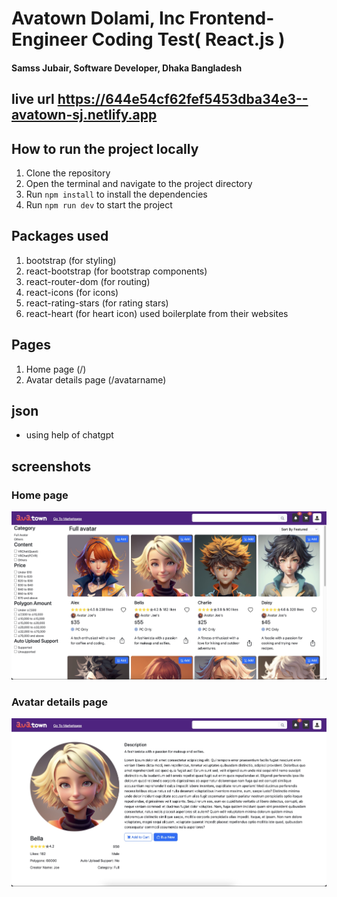 # Avatown Dolami, Inc Frontend-Engineer Coding Test( React.js )
#### Samss Jubair, Software Developer, Dhaka Bangladesh

## live url https://644e54cf62fef5453dba34e3--avatown-sj.netlify.app

## How to run the project locally

1. Clone the repository
1. Open the terminal and navigate to the project directory
1. Run `npm install` to install the dependencies
1. Run `npm run dev` to start the project

## Packages used
1. bootstrap (for styling)
2. react-bootstrap (for bootstrap components)
3. react-router-dom (for routing)
4. react-icons (for icons)
5. react-rating-stars (for rating stars)
6. react-heart (for heart icon)
used boilerplate from their websites

## Pages
1. Home page (/)
2. Avatar details page (/avatarname)

## json
- using help of chatgpt

## screenshots

### Home page
![Screenshot 1](ss1.jpg)

### Avatar details page
![Screenshot 2](ss2.jpg)

